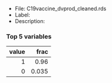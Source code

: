 

* File: C19vaccine_dvprod_cleaned.rds
* Label: 
* Description: 

### Top 5 variables
|   value |   frac |
|--------:|-------:|
|       1 |  0.96  |
|       0 |  0.035 |
        